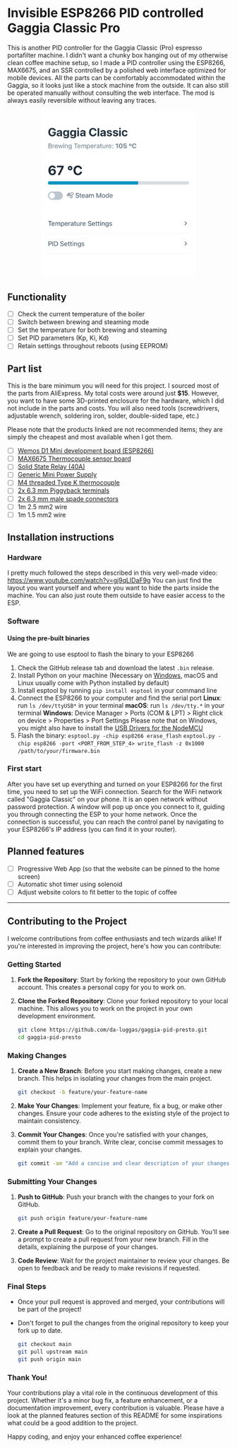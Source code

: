 # Invisible ESP8266 PID controlled Gaggia Classic Pro
This is another PID controller for the Gaggia Classic (Pro) espresso portafilter machine. I didn't want a chunky box hanging out of my otherwise clean coffee machine setup, so I made a PID controller using the ESP8266, MAX6675, and an SSR controlled by a polished web interface optimized for mobile devices.
All the parts can be comfortably accommodated within the Gaggia, so it looks just like a stock machine from the outside. It can also still be operated manually without consulting the web interface. The mod is always easily reversible without leaving any traces.

<p align="center">
  <img src="https://raw.githubusercontent.com/da-luggas/gaggia-pid-presto/main/screenshot.jpeg" width="350">
</p>

## Functionality
- [ ] Check the current temperature of the boiler
- [ ] Switch between brewing and steaming mode
- [ ] Set the temperature for both brewing and steaming
- [ ] Set PID parameters (Kp, Ki, Kd)
- [ ] Retain settings throughout reboots (using EEPROM)

## Part list
This is the bare minimum you will need for this project. I sourced most of the parts from AliExpress. My total costs were around just **$15**. However, you want to have some 3D-printed enclosure for the hardware, which I did not include in the parts and costs. You will also need tools (screwdrivers, adjustable wrench, soldering iron, solder, double-sided tape, etc.)

Please note that the products linked are not recommended items; they are simply the cheapest and most available when I got them.

- [ ] [Wemos D1 Mini development board (ESP8266)](https://www.aliexpress.com/item/1005004544650251.html?spm=a2g0o.order_list.order_list_main.23.7cef5c5ff2fnuL)
- [ ] [MAX6675 Thermocouple sensor board](https://de.aliexpress.com/item/1005004884357182.html?spm=a2g0o.order_list.order_list_main.5.7cef5c5ff2fnuL&gatewayAdapt=glo2deu)
- [ ] [Solid State Relay (40A)](https://www.aliexpress.com/item/1005004040211802.html?spm=a2g0o.order_list.order_list_main.17.7cef5c5ff2fnuL)
- [ ] [Generic Mini Power Supply](https://www.aliexpress.com/item/4001025950728.html?spm=a2g0o.order_list.order_list_main.29.7cef5c5ff2fnuL)
- [ ] [M4 threaded Type K thermocouple](https://de.aliexpress.com/item/4000273387109.html?spm=a2g0o.productlist.main.5.418057054nsvD1&algo_pvid=3ef062e5-78f9-4295-aea4-f42d54f9878f&aem_p4p_detail=202401120317222250661719526920001418867&algo_exp_id=3ef062e5-78f9-4295-aea4-f42d54f9878f-2&pdp_npi=4%40dis%21EUR%215.27%214.85%21%21%215.65%215.20%21%40211b61ae17050582420524861e9223%2110000001111691064%21sea%21SK%214368421280%21&curPageLogUid=cL0mWBZQ8kfh&utparam-url=scene%3Asearch%7Cquery_from%3A&search_p4p_id=202401120317222250661719526920001418867_3)
- [ ] [2x 6.3 mm Piggyback terminals](https://de.aliexpress.com/item/1005005570418532.html?spm=a2g0o.productlist.main.21.29093807fx9Lic&algo_pvid=b3ab4411-3dc2-4117-a1e1-c953dbc501c9&algo_exp_id=b3ab4411-3dc2-4117-a1e1-c953dbc501c9-10&pdp_npi=4%40dis%21EUR%212.29%211.63%21%21%212.46%211.75%21%40211b61ae17050584108007951e9223%2112000033598638848%21sea%21SK%214368421280%21&curPageLogUid=Zu86sn9TmSjs&utparam-url=scene%3Asearch%7Cquery_from%3A)
- [ ] [2x 6.3 mm male spade connectors](https://de.aliexpress.com/item/1005002765359666.html?spm=a2g0o.productlist.main.33.5e79eecc2FGiCX&algo_pvid=115b535c-c450-4063-9099-bfcf09a9d188&algo_exp_id=115b535c-c450-4063-9099-bfcf09a9d188-16&pdp_npi=4%40dis%21EUR%213.88%211.55%21%21%214.16%211.66%21%40211b61ae17050584698491357e9223%2112000022078614611%21sea%21SK%214368421280%21&curPageLogUid=hmekfISx024F&utparam-url=scene%3Asearch%7Cquery_from%3A)
- [ ] 1m 2.5 mm2 wire
- [ ] 1m 1.5 mm2 wire

## Installation instructions

### Hardware
I pretty much followed the steps described in this very well-made video: https://www.youtube.com/watch?v=gj9qLIDaF9g
You can just find the layout you want yourself and where you want to hide the parts inside the machine. You can also just route them outside to have easier access to the ESP.

### Software
#### Using the pre-built binaries
We are going to use esptool to flash the binary to your ESP8266

1. Check the GitHub release tab and download the latest `.bin` release.
2. Install Python on your machine (Necessary on [Windows](https://www.python.org/downloads/windows/), macOS and Linux usually come with Python installed by default)
3. Install esptool by running `pip install esptool` in your command line
4. Connect the ESP8266 to your computer and find the serial port
	**Linux**: run `ls /dev/ttyUSB*` in your terminal
	**macOS**: run `ls /dev/tty.*` in your terminal
	**Windows**: Device Manager > Ports (COM & LPT) > Right click on device > Properties > Port Settings
	Please note that on Windows, you might also have to install the [USB Drivers for the NodeMCU](https://www.silabs.com/developers/usb-to-uart-bridge-vcp-drivers?tab=downloads)
5. Flash the binary:
	`esptool.py -chip esp8266 erase_flash`
	`exptool.py -chip esp8266 -port <PORT_FROM_STEP_4> write_flash -z 0x1000 /path/to/your/firmware.bin`

### First start
After you have set up everything and turned on your ESP8266 for the first time, you need to set up the WiFi connection. Search for the WiFi network called "Gaggia Classic" on your phone. It is an open network without password protection. A window will pop up once you connect to it, guiding you through connecting the ESP to your home network. Once the connection is successful, you can reach the control panel by navigating to your ESP8266's IP address (you can find it in your router).

## Planned features
- [ ] Progressive Web App (so that the website can be pinned to the home screen)
- [ ] Automatic shot timer using solenoid
- [ ] Adjust website colors to fit better to the topic of coffee

---

## Contributing to the Project

I welcome contributions from coffee enthusiasts and tech wizards alike! If you're interested in improving the project, here's how you can contribute:

### Getting Started

1. **Fork the Repository**: Start by forking the repository to your own GitHub account. This creates a personal copy for you to work on.

2. **Clone the Forked Repository**: Clone your forked repository to your local machine. This allows you to work on the project in your own development environment.

   ```bash
   git clone https://github.com/da-luggas/gaggia-pid-presto.git
   cd gaggia-pid-presto
   ```

### Making Changes

1. **Create a New Branch**: Before you start making changes, create a new branch. This helps in isolating your changes from the main project.

   ```bash
   git checkout -b feature/your-feature-name
   ```

2. **Make Your Changes**: Implement your feature, fix a bug, or make other changes. Ensure your code adheres to the existing style of the project to maintain consistency.

3. **Commit Your Changes**: Once you're satisfied with your changes, commit them to your branch. Write clear, concise commit messages to explain your changes.

   ```bash
   git commit -am "Add a concise and clear description of your changes"
   ```

### Submitting Your Changes

1. **Push to GitHub**: Push your branch with the changes to your fork on GitHub.

   ```bash
   git push origin feature/your-feature-name
   ```

2. **Create a Pull Request**: Go to the original repository on GitHub. You'll see a prompt to create a pull request from your new branch. Fill in the details, explaining the purpose of your changes.

3. **Code Review**: Wait for the project maintainer to review your changes. Be open to feedback and be ready to make revisions if requested.

### Final Steps

- Once your pull request is approved and merged, your contributions will be part of the project! 
- Don't forget to pull the changes from the original repository to keep your fork up to date.

   ```bash
   git checkout main
   git pull upstream main
   git push origin main
   ```

### Thank You!

Your contributions play a vital role in the continuous development of this project. Whether it's a minor bug fix, a feature enhancement, or a documentation improvement, every contribution is valuable. Please have a look at the planned features section of this README for some inspirations what could be a good addition to the project.

Happy coding, and enjoy your enhanced coffee experience!
